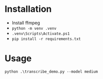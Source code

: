 # Installation

- Install ffmpeg
- `python -m venv .venv`
- `.venv\Scripts\Activate.ps1`
- `pip install -r requirements.txt`

# Usage

`python .\transcribe_demo.py --model medium` 